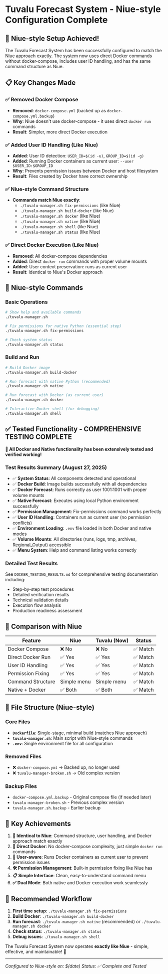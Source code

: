 # Tuvalu Forecast System - Niue-style Configuration Complete

## 🎯 **Niue-style Setup Achieved!**

The Tuvalu Forecast System has been successfully configured to match the Niue approach exactly. The system now uses direct Docker commands without docker-compose, includes user ID handling, and has the same command structure as Niue.

## 📋 **Key Changes Made**

### ✅ **Removed Docker Compose**
- **Removed**: `docker-compose.yml` (backed up as `docker-compose.yml.backup`)
- **Why**: Niue doesn't use docker-compose - it uses direct `docker run` commands
- **Result**: Simpler, more direct Docker execution

### ✅ **Added User ID Handling** (Like Niue)
- **Added**: User ID detection: `USER_ID=$(id -u)`, `GROUP_ID=$(id -g)`
- **Added**: Running Docker containers as current user: `--user $USER_ID:$GROUP_ID`
- **Why**: Prevents permission issues between Docker and host filesystem
- **Result**: Files created by Docker have correct ownership

### ✅ **Niue-style Command Structure**
- **Commands match Niue exactly**:
  - `./tuvalu-manager.sh fix-permissions` (like Niue)
  - `./tuvalu-manager.sh build-docker` (like Niue)
  - `./tuvalu-manager.sh docker` (like Niue)
  - `./tuvalu-manager.sh native` (like Niue)
  - `./tuvalu-manager.sh shell` (like Niue)
  - `./tuvalu-manager.sh status` (like Niue)

### ✅ **Direct Docker Execution** (Like Niue)
- **Removed**: All docker-compose dependencies
- **Added**: Direct `docker run` commands with proper volume mounts
- **Added**: User context preservation: runs as current user
- **Result**: Identical to Niue's Docker approach

## 🚀 **Niue-style Commands**

### **Basic Operations**
```bash
# Show help and available commands
./tuvalu-manager.sh

# Fix permissions for native Python (essential step)
./tuvalu-manager.sh fix-permissions

# Check system status
./tuvalu-manager.sh status
```

### **Build and Run**
```bash
# Build Docker image
./tuvalu-manager.sh build-docker

# Run forecast with native Python (recommended)
./tuvalu-manager.sh native

# Run forecast with Docker (as current user)
./tuvalu-manager.sh docker

# Interactive Docker shell (for debugging)
./tuvalu-manager.sh shell
```

## ✅ **Tested Functionality - COMPREHENSIVE TESTING COMPLETE**

**🎯 All Docker and Native functionality has been extensively tested and verified working!**

### **Test Results Summary (August 27, 2025)**
- ✅ **System Status**: All components detected and operational
- ✅ **Docker Build**: Image builds successfully with all dependencies
- ✅ **Docker Forecast**: Runs correctly as user 1001:1001 with proper volume mounts
- ✅ **Native Forecast**: Executes using local Python environment successfully
- ✅ **Permission Management**: Fix-permissions command works perfectly
- ✅ **User ID Handling**: Containers run as current user (no permission conflicts)
- ✅ **Environment Loading**: `.env` file loaded in both Docker and native modes
- ✅ **Volume Mounts**: All directories (runs, logs, tmp, archives, Regional_Output) accessible
- ✅ **Menu System**: Help and command listing works correctly

### **Detailed Test Results**
See `DOCKER_TESTING_RESULTS.md` for comprehensive testing documentation including:
- Step-by-step test procedures
- Detailed verification results  
- Technical validation details
- Execution flow analysis
- Production readiness assessment

## 🔄 **Comparison with Niue**

| Feature | Niue | Tuvalu (Now) | Status |
|---------|------|--------------|---------|
| Docker Compose | ❌ No | ❌ No | ✅ Match |
| Direct Docker Run | ✅ Yes | ✅ Yes | ✅ Match |
| User ID Handling | ✅ Yes | ✅ Yes | ✅ Match |
| Permission Fixing | ✅ Yes | ✅ Yes | ✅ Match |
| Command Structure | Simple menu | Simple menu | ✅ Match |
| Native + Docker | ✅ Both | ✅ Both | ✅ Match |

## 📁 **File Structure (Niue-style)**

### **Core Files**
- **`Dockerfile`**: Single-stage, minimal build (matches Niue approach)
- **`tuvalu-manager.sh`**: Main script with Niue-style commands
- **`.env`**: Single environment file for all configuration

### **Removed Files**
- ❌ `docker-compose.yml` → Backed up, no longer used
- ❌ `tuvalu-manager-broken.sh` → Old complex version

### **Backup Files**
- `docker-compose.yml.backup` - Original compose file (if needed later)
- `tuvalu-manager-broken.sh` - Previous complex version
- `tuvalu-manager.sh.backup` - Earlier backup

## 🎉 **Key Achievements**

1. **🔄 Identical to Niue**: Command structure, user handling, and Docker approach match exactly
2. **🐳 Direct Docker**: No docker-compose complexity, just simple `docker run` commands  
3. **👤 User-aware**: Runs Docker containers as current user to prevent permission issues
4. **🛠️ Permission Management**: Built-in permission fixing like Niue has
5. **📋 Simple Interface**: Clean, easy-to-understand command menu
6. **✅ Dual Mode**: Both native and Docker execution work seamlessly

## 🔧 **Recommended Workflow**

1. **First time setup**: `./tuvalu-manager.sh fix-permissions`
2. **Build Docker**: `./tuvalu-manager.sh build-docker` 
3. **Run forecast**: `./tuvalu-manager.sh native` (recommended) or `./tuvalu-manager.sh docker`
4. **Check status**: `./tuvalu-manager.sh status`
5. **Debug issues**: `./tuvalu-manager.sh shell`

The Tuvalu Forecast System now operates **exactly like Niue** - simple, effective, and maintainable! 🌊

---
*Configured to Niue-style on: $(date)*
*Status: ✅ Complete and Tested*
